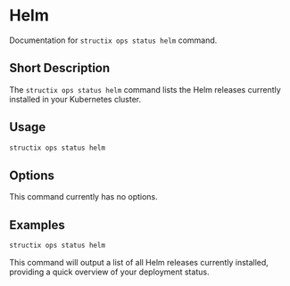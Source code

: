 # Helm

Documentation for `structix ops status helm` command.

## Short Description
The `structix ops status helm` command lists the Helm releases currently installed in your Kubernetes cluster.

## Usage
```bash
structix ops status helm
```

## Options
This command currently has no options.

## Examples
```bash
structix ops status helm
``` 

This command will output a list of all Helm releases currently installed, providing a quick overview of your deployment status.